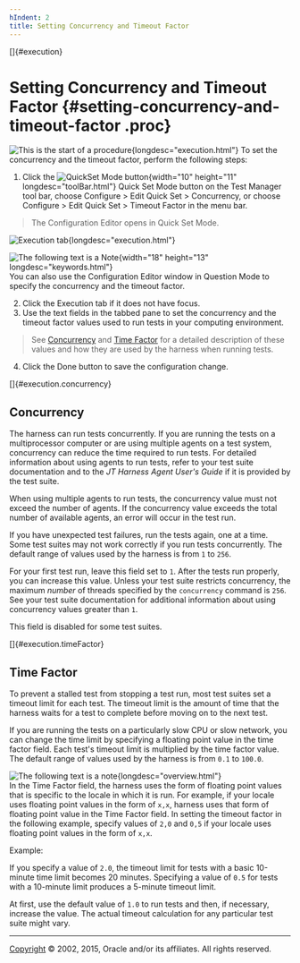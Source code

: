```yaml
---
hIndent: 2
title: Setting Concurrency and Timeout Factor
---
```


[]{#execution}

# Setting Concurrency and Timeout Factor {#setting-concurrency-and-timeout-factor .proc}

![This is the start of a procedure](../../images/hg_proc.gif){longdesc="execution.html"} To set the
concurrency and the timeout factor, perform the following steps:

1.  Click the ![QuickSet Mode button](../../images/stdValues_button.gif){width="10" height="11"
    longdesc="toolBar.html"} Quick Set Mode button on the Test Manager tool bar, choose Configure \>
    Edit Quick Set \> Concurrency, or choose Configure \> Edit Quick Set \> Timeout Factor in the
    menu bar.

> The Configuration Editor opens in Quick Set Mode.

![Execution tab](../../images/JT4executionTabConfigEd.gif){longdesc="execution.html"}

![The following text is a Note](../../images/hg_note.gif){width="18" height="13"
longdesc="keywords.html"}\
You can also use the Configuration Editor window in Question Mode to specify the concurrency and the
timeout factor.

2.  Click the Execution tab if it does not have focus.
3.  Use the text fields in the tabbed pane to set the concurrency and the timeout factor values used
    to run tests in your computing environment.

> See [Concurrency](#execution.concurrency) and [Time Factor](#execution.timeFactor) for a detailed
> description of these values and how they are used by the harness when running tests.

4.  Click the Done button to save the configuration change.

[]{#execution.concurrency}

## Concurrency

The harness can run tests concurrently. If you are running the tests on a multiprocessor computer or
are using multiple agents on a test system, concurrency can reduce the time required to run tests.
For detailed information about using agents to run tests, refer to your test suite documentation and
to the *JT Harness Agent User\'s Guide* if it is provided by the test suite.

When using multiple agents to run tests, the concurrency value must not exceed the number of agents.
If the concurrency value exceeds the total number of available agents, an error will occur in the
test run.

If you have unexpected test failures, run the tests again, one at a time. Some test suites may not
work correctly if you run tests concurrently. The default range of values used by the harness is
from `1` to `256`.

For your first test run, leave this field set to `1`. After the tests run properly, you can increase
this value. Unless your test suite restricts concurrency, the maximum *number* of threads specified
by the `concurrency` command is `256`. See your test suite documentation for additional information
about using concurrency values greater than `1`.

This field is disabled for some test suites.

[]{#execution.timeFactor}

## Time Factor

To prevent a stalled test from stopping a test run, most test suites set a timeout limit for each
test. The timeout limit is the amount of time that the harness waits for a test to complete before
moving on to the next test.

If you are running the tests on a particularly slow CPU or slow network, you can change the time
limit by specifying a floating point value in the time factor field. Each test\'s timeout limit is
multiplied by the time factor value. The default range of values used by the harness is from `0.1`
to `100.0`.

![The following text is a note](../../images/hg_note.gif){longdesc="overview.html"}\
In the Time Factor field, the harness uses the form of floating point values that is specific to the
locale in which it is run. For example, if your locale uses floating point values in the form of
`x,x`, harness uses that form of floating point value in the Time Factor field. In setting the
timeout factor in the following example, specify values of `2,0` and `0,5` if your locale uses
floating point values in the form of `x,x`.

Example:

If you specify a value of `2.0`, the timeout limit for tests with a basic 10-minute time limit
becomes 20 minutes. Specifying a value of `0.5` for tests with a 10-minute limit produces a 5-minute
timeout limit.

At first, use the default value of `1.0` to run tests and then, if necessary, increase the value.
The actual timeout calculation for any particular test suite might vary.

----------------------------------------------------------------------------------------------------

[Copyright](../copyright.html) © 2002, 2015, Oracle and/or its affiliates. All rights reserved.
